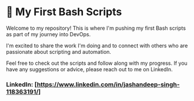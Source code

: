 # 🚀 My First Bash Scripts
Welcome to my repository! This is where I'm pushing my first Bash scripts as part of my journey into DevOps.

I'm excited to share the work I'm doing and to connect with others who are passionate about scripting and automation.

Feel free to check out the scripts and follow along with my progress. If you have any suggestions or advice, please reach out to me on LinkedIn.

### LinkedIn: [https://www.linkedin.com/in/jashandeep-singh-118363191/]
